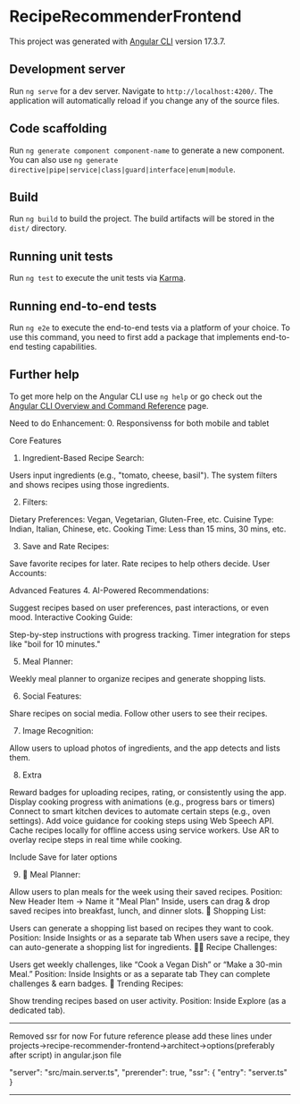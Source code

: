 # RecipeRecommenderFrontend

This project was generated with [Angular CLI](https://github.com/angular/angular-cli) version 17.3.7.

## Development server

Run `ng serve` for a dev server. Navigate to `http://localhost:4200/`. The application will automatically reload if you change any of the source files.

## Code scaffolding

Run `ng generate component component-name` to generate a new component. You can also use `ng generate directive|pipe|service|class|guard|interface|enum|module`.

## Build

Run `ng build` to build the project. The build artifacts will be stored in the `dist/` directory.

## Running unit tests

Run `ng test` to execute the unit tests via [Karma](https://karma-runner.github.io).

## Running end-to-end tests

Run `ng e2e` to execute the end-to-end tests via a platform of your choice. To use this command, you need to first add a package that implements end-to-end testing capabilities.

## Further help

To get more help on the Angular CLI use `ng help` or go check out the [Angular CLI Overview and Command Reference](https://angular.io/cli) page.

Need to do Enhancement:
0. Responsivenss for both mobile and tablet

Core Features

1. Ingredient-Based Recipe Search:

Users input ingredients (e.g., "tomato, cheese, basil").
The system filters and shows recipes using those ingredients.

2. Filters:

Dietary Preferences: Vegan, Vegetarian, Gluten-Free, etc.
Cuisine Type: Indian, Italian, Chinese, etc.
Cooking Time: Less than 15 mins, 30 mins, etc.

3. Save and Rate Recipes:

Save favorite recipes for later.
Rate recipes to help others decide.
User Accounts:

Advanced Features 
4. AI-Powered Recommendations:

Suggest recipes based on user preferences, past interactions, or even mood.
Interactive Cooking Guide:

Step-by-step instructions with progress tracking.
Timer integration for steps like "boil for 10 minutes."

5. Meal Planner:

Weekly meal planner to organize recipes and generate shopping lists.

6. Social Features:

Share recipes on social media.
Follow other users to see their recipes.

7. Image Recognition:

Allow users to upload photos of ingredients, and the app detects and lists them.

8. Extra

Reward badges for uploading recipes, rating, or consistently using the app.
Display cooking progress with animations (e.g., progress bars or timers)
Connect to smart kitchen devices to automate certain steps (e.g., oven settings).
Add voice guidance for cooking steps using Web Speech API.
Cache recipes locally for offline access using service workers.
Use AR to overlay recipe steps in real time while cooking.

Include Save for later options

9. 📝 Meal Planner:

Allow users to plan meals for the week using their saved recipes.
Position: New Header Item → Name it "Meal Plan"
Inside, users can drag & drop saved recipes into breakfast, lunch, and dinner slots.
📜 Shopping List:

Users can generate a shopping list based on recipes they want to cook.
Position: Inside Insights or as a separate tab
When users save a recipe, they can auto-generate a shopping list for ingredients.
👨‍🍳 Recipe Challenges:

Users get weekly challenges, like “Cook a Vegan Dish” or “Make a 30-min Meal.”
Position: Inside Insights or as a separate tab
They can complete challenges & earn badges.
🌟 Trending Recipes:

Show trending recipes based on user activity.
Position: Inside Explore (as a dedicated tab).




***************************************************
Removed ssr for now 
For future reference please add these lines under projects->recipe-recommender-frontend->architect->options(preferably after script) in angular.json file

"server": "src/main.server.ts",
"prerender": true,
"ssr": {
    "entry": "server.ts"
}
****************************************************
